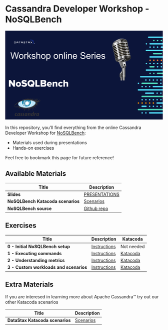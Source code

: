 Cassandra Developer Workshop - NoSQLBench
======================================================

![OK](https://github.com/DataStax-Academy/nosqlbech-workshop-online/blob/master/materials/images/title-page.png?raw=true)

In this repository, you'll find everything from the online Cassandra Developer Workshop for [NoSQLBench](https://github.com/nosqlbench/nosqlbench):
- Materials used during presentations
- Hands-on exercises

Feel free to bookmark this page for future reference!

## Available Materials

| Title  | Description
|---|---|
| **Slides** | [PRESENTATIONS](materials/presentation.pdf) |
| **NoSQLBench Katacoda scenarios** | [Scenarios](https://katacoda.com/datastax/courses/nosqlbench-intro) |
| **NoSQLBench source** | [Github repo](https://github.com/nosqlbench/nosqlbench) |


## Exercises


| Title  | Description | Katacoda |
|---|---|---|
| **0 - Initial NoSQLBench setup** | [Instructions](0-setup/README.md) | Not needed |
| **1 - Executing commands** | [Instructions](1-executing-commands/README.md)  | [Katacoda](https://katacoda.com/datastax/courses/nosqlbench-intro/nosqlbench) |
| **2 - Understanding metrics** | [Instructions](2-grafana-metrics/README.md)  | [Katacoda](https://katacoda.com/datastax/courses/nosqlbench-intro/nosqlbench-grafana) |
| **3 - Custom workloads and scenarios** | [Instructions](3-custom-workloads/README.md)  | [Katacoda](https://katacoda.com/datastax/courses/nosqlbench-intro/nosqlbench-modify-workload) |

## Extra Materials
If you are interesed in learning more about Apache Cassandra™ try out our other Katacoda scenarios

| Title  | Description
|---|---|
| **DataStax Katacoda scenarios** | [Scenarios](https://www.katacoda.com/datastax) |

